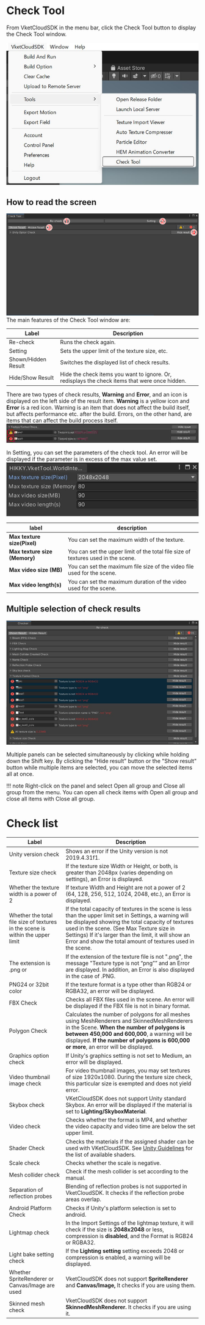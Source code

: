 # Check Tool
From VketCloudSDK in the menu bar, click the Check Tool button to display the Check Tool window.

![image](images/Menu.jpg)

## How to read the screen
![image](images/Window.jpg)
The main features of the Check Tool window are:

| Label | Description |
| ---- | ---- |
| Re-check | Runs the check again. |
| Setting | Sets the upper limit of the texture size, etc. | |
| Shown/Hidden Result | Switches the displayed list of check results. |
| Hide/Show Result | Hide the check items you want to ignore. Or, redisplays the check items that were once hidden. |

There are two types of check results, **Warning** and **Error**, and an icon is displayed on the left side of the result item. **Warning** is a yellow icon and **Error** is a red icon.
Warning is an item that does not affect the build itself, but affects performance etc. after the build. Errors, on the other hand, are items that can affect the build process itself.
![WarnignAndError](images/WarnignAndError.jpg)

In Setting, you can set the parameters of the check tool. An error will be displayed if the parameter is in excess of the max value set.
![Setting](images/Setting.jpg)

| label | description |
| ---- | ---- |
| **Max texture size(Pixel)** | You can set the maximum width of the texture. |
| **Max texture size (Memory)** | You can set the upper limit of the total file size of textures used in the scene. |
| **Max video size (MB)** | You can set the maximum file size of the video file used for the scene. |
| **Max video length(s)** | You can set the maximum duration of the video used for the scene. |

## Multiple selection of check results
![image](images/MutiSelect.jpg)

Multiple panels can be selected simultaneously by clicking while holding down the Shift key. By clicking the "Hide result" button or the "Show result" button while multiple items are selected, you can move the selected items all at once.

!!! note
     Right-click on the panel and select Open all group and Close all group from the menu. You can open all check items with Open all group and close all items with Close all group.


# Check list

| Label | Description |
| ---- | ---- |
| Unity version check | Shows an error if the Unity version is not 2019.4.31f1. |
| Texture size check | If the texture size Width or Height, or both, is greater than 2048px (varies depending on settings), an Error is displayed. |
| Whether the texture width is a power of 2 | If texture Width and Height are not a power of 2 (64, 128, 256, 512, 1024, 2048, etc.), an Error is displayed. |
| Whether the total file size of textures in the scene is within the upper limit | If the total capacity of textures in the scene is less than the upper limit set in Settings, a warning will be displayed showing the total capacity of textures used in the scene. (See Max Texture size in Settings) If it's larger than the limit, it will show an Error and show the total amount of textures used in the scene. |
| The extension is .png or | If the extension of the texture file is not ".png", the message "Texture type is not “png”” and an Error are displayed. In addition, an Error is also displayed in the case of .PNG. |
| PNG24 or 32bit color | If the texture format is a type other than RGB24 or RGBA32, an error will be displayed. |
| FBX Check | Checks all FBX files used in the scene. An error will be displayed if the FBX file is not in binary format. |
| Polygon Check | Calculates the number of polygons for all meshes using MeshRenderers and SkinnedMeshRenderers in the Scene. **When the number of polygons is between 450,000 and 600,000**, a warning will be displayed. **If the number of polygons is 600,000 or more**, an error will be displayed. |
| Graphics option check | If Unity's graphics setting is not set to Medium, an error will be displayed. |
| Video thumbnail image check | For video thumbnail images, you may set textures of size 1920x1080. During the texture size check, this particular size is exempted and does not yield error. |
| Skybox check | VKetCloudSDK does not support Unity standard Skybox. An error will be displayed if the material is set to **Lighting/SkyboxMaterial**. |
| Video check | Checks whether the format is MP4, and whether the video capacity and video time are below the set upper limit. |
| Shader Check | Checks the materials if the assigned shader can be used with VKetCloudSDK. See [Unity Guidelines](../WorldMakingGuide/UnityGuidelines.en.md) for the list of available shaders. |
| Scale check | Checks whether the scale is negative. |
| Mesh collider check | Check if the mesh collider is set according to the manual. |
| Separation of reflection probes | Blending of reflection probes is not supported in VketCloudSDK. It checks if the reflection probe areas overlap. |
| Android Platform Check | Checks if Unity's platform selection is set to android. |
| Lightmap check | In the Import Settings of the lightmap texture, it will check if the size is **2048x2048** or less, compression is **disabled**, and the Format is RGB24 or RGBA32. |
| Light bake setting check | If the **Lighting setting** setting exceeds 2048 or compression is enabled, a warning will be displayed. |
| Whether SpriteRenderer or Canvas/Image are used | VketCloudSDK does not support **SpriteRenderer** and **Canvas/Image,** It checks if you are using them. |
| Skinned mesh check | VketCloudSDK does not support **SkinnedMeshRenderer.** It checks if you are using it. |